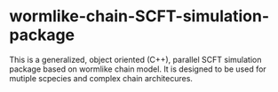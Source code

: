 # wormlike-chain-SCFT-simulation-package
 This is a generalized, object oriented (C++), parallel SCFT simulation package based on wormlike chain model. It is designed
 to be used for mutiple scpecies and complex chain architecures.
